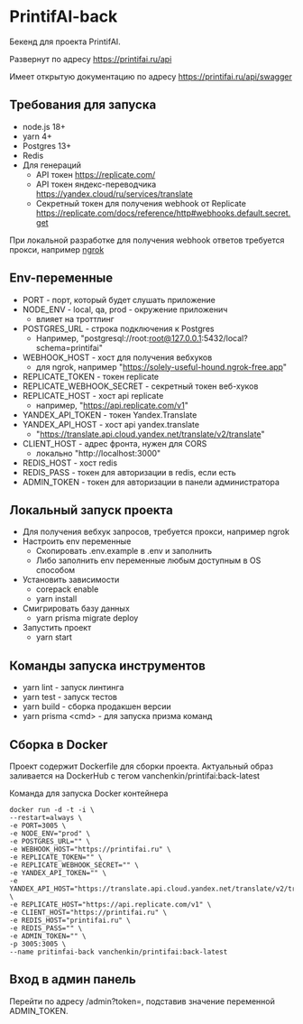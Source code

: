 # PrintifAI-back

Бекенд для проекта PrintifAI.

Развернут по адресу https://printifai.ru/api

Имеет открытую документацию по адресу https://printifai.ru/api/swagger

## Требования для запуска

- node.js 18+
- yarn 4+
- Postgres 13+
- Redis
- Для генераций
  - API токен https://replicate.com/
  - API токен яндекс-переводчика https://yandex.cloud/ru/services/translate
  - Секретный токен для получения webhook от Replicate https://replicate.com/docs/reference/http#webhooks.default.secret.get

При локальной разработке для получения webhook ответов требуется прокси, например [ngrok](https://ngrok.com/)

## Env-переменные

- PORT - порт, который будет слушать приложение
- NODE_ENV - local, qa, prod - окружение приложенич
  - влияет на троттлинг
- POSTGRES_URL - строка подключения к Postgres
  - Например, "postgresql://root:root@127.0.0.1:5432/local?schema=printifai"
- WEBHOOK_HOST - хост для получения вебхуков
  - для ngrok, например "https://solely-useful-hound.ngrok-free.app"
- REPLICATE_TOKEN - токен replicate
- REPLICATE_WEBHOOK_SECRET - секретный токен веб-хуков
- REPLICATE_HOST - хост api replicate
  - например, "https://api.replicate.com/v1"
- YANDEX_API_TOKEN - токен Yandex.Translate
- YANDEX_API_HOST - хост api yandex.translate
  - "https://translate.api.cloud.yandex.net/translate/v2/translate"
- CLIENT_HOST - адрес фронта, нужен для CORS
  - локально "http://localhost:3000"
- REDIS_HOST - хост redis
- REDIS_PASS - токен для авторизации в redis, если есть
- ADMIN_TOKEN - токен для авторизации в панели администратора

## Локальный запуск проекта

- Для получения вебхук запросов, требуется прокси, например ngrok
- Настроить env переменные
  - Скопировать .env.example в .env и заполнить
  - Либо заполнить env переменные любым доступным в OS способом
- Установить зависимости
  - corepack enable
  - yarn install
- Смигрировать базу данных
  - yarn prisma migrate deploy
- Запустить проект
  - yarn start

## Команды запуска инструментов

- yarn lint - запуск линтинга
- yarn test - запуск тестов
- yarn build - сборка продакшен версии
- yarn prisma <cmd\> - для запуска призма команд

## Сборка в Docker

Проект содержит Dockerfile для сборки проекта. Актуальный образ заливается на DockerHub с тегом vanchenkin/printifai:back-latest

Команда для запуска Docker контейнера

```
docker run -d -t -i \
--restart=always \
-e PORT=3005 \
-e NODE_ENV="prod" \
-e POSTGRES_URL="" \
-e WEBHOOK_HOST="https://printifai.ru" \
-e REPLICATE_TOKEN="" \
-e REPLICATE_WEBHOOK_SECRET="" \
-e YANDEX_API_TOKEN="" \
-e YANDEX_API_HOST="https://translate.api.cloud.yandex.net/translate/v2/translate" \
-e REPLICATE_HOST="https://api.replicate.com/v1" \
-e CLIENT_HOST="https://printifai.ru" \
-e REDIS_HOST="printifai.ru" \
-e REDIS_PASS="" \
-e ADMIN_TOKEN="" \
-p 3005:3005 \
--name pritinfai-back vanchenkin/printifai:back-latest
```

## Вход в админ панель

Перейти по адресу /admin?token=, подставив значение переменной ADMIN_TOKEN.
